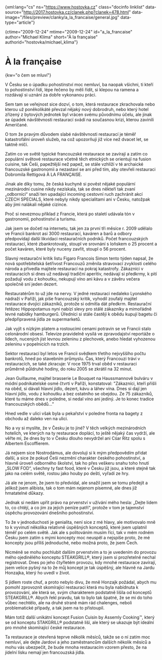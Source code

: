 
{xml:lang="cs" ns="https://www.hostovka.cz" class="docinfo linklist" data-source="http://2017.hostovka.cz/clanek.php?clanek=478.html" data-image="/files/preview/clanky/a\_la\_francaise/general.jpg" data-type="article"}

{ctime="2009-12-24" mtime="2009-12-24" id="a\_la\_francaise" author="Michael Klíma" short="À la française" authorid="hostovka/michael_klima"}

# À la française

<!-- generated attribute kw by user_udpatekw.sh on 2019-04-16, do not edit -->

{kw="o čem se mluví"}

V Česku se o úpadku pohostinství moc nemluví, ba naopak všichni, ti kteří to pohostinství řídí, lépe řečeno by měli řídit, si klepou na ramena a rozdávají si uznání za dobře vykonanou práci.

Sem tam se veřejnost sice dozví, o tom, která restaurace zkrachovala nebo kterou už poněkolikáté převzal nějaký nový dobrodruh, nebo který hotel zřízený z bytových jednotek byl vrácen svému původnímu účelu, ale jinak se úpadek návštěvnosti restaurací svádí na současnou krizi, kterou zavinili Američané.

O tom že pravým důvodem slabé návštěvnosti restaurací je téměř katastrofální úroveň služeb, na což upozorňuji již více než dvacet let, se taktně mlčí.

Zatím co ve světě typické francouzské restaurace se zavírají a zatím co populární světové restaurace včetně těch etnických se orientují na fusion cuisine, tak Češi, papežtější než papež, se stále vzhlíží v té archaické francouzské gastronomii a nezastaví se ani před tím, aby otevřeli restauraci Dobromila Rettigová À LA FRANÇAISE.

Jinak ale díky tomu, že česká kuchyně si pověst nějaké populární mezinárodní cusine nikdy nezískala, tak se dnes někteří tak zvaní „odborníci“ snaží ten upadající incoming cestovní ruch zachránit akcí CZECH SPECIALS, které nebyly nikdy specialitami ani v Česku, natožpak aby jimi nalákali nějaké cizince.

Proč si nevezmou příklad z Francie, která po staletí udávala tón v gastronomii, pohostinství a turismu.

Jak jsem se dočetl na internetu, tak jen za první tři měsíce r. 2009 udělalo ve Francii bankrot asi 3000 restaurací, kaváren a barů a odbory předpovídají další likvidaci restauračních podniků. Počet francouzských restaurací, které zbankrotovaly, stoupl ve srovnání s loňskem o 25 procent a počet kaváren, které byly nuceny zavřít, stoupl o 56 procent.

Slavný restaurační kritik listu Figaro Francois Simon tento týden napsal, že nová spotřebitelská šetřivost Francouzů změnila stravovací zvyklosti celého národa a přivedla majitele restaurací na pokraj katastrofy. Zákazníci v restauracích si dnes už nedávají tradiční aperitiv, nedávají si předkrmy, k pití požadují vodu z kohoutku, nekupují víno ani kávu a v závěru večera společně sní jeden dezert.

Restauratérům to už jde na nervy. V jedné restauraci nedaleko Lyonského nádraží v Paříži, jak píše francouzský kritik, vyhodil zoufalý majitel restaurace dvojici zákazníků, protože si odmítla dát předkrm. Restaurační řetězec Hippopotamus nyní nabízí slevy pro stálé zákazníky a mimořádně levné nabídky hamburgerů. Úředníci si stále častěji k obědu kupují bagetu či předpřipravená jídla ze supermarketů.

Jak vyjít s nízkým platem a rostoucími cenami potravin se ve Francii stalo celonárodní obsesí. Televize pravidelně vysílá ve zpravodajství reportáže o lidech, nucených jíst levnou zeleninu z plechovek, anebo hledat vyhozenou zeleninu v popelnicích na trzích.

Sektor restaurací byl letos ve Francii svědkem třetího nejvyššího počtu bankrotů, hned po stavebním průmyslu. Čas, který Francouzi tráví v restauracích, se také zkracuje: V roce 1975 trval oběd v restauraci průměrně půldruhé hodiny, do roku 2005 se zkrátil na 32 minut.

Jean Guillaume, majitel brasserie Le Bouquet na Haussmannově bulváru v módní podnikatelské osmé čtvrti v Paříži, konstatoval: "Zákazníci, kteří přišli na oběd, si dávali hlavní jídlo, dezert, kávu a láhev vína. Dnes si dají jen hlavní jídlo, vodu z kohoutku a bez ostatního se obejdou. Ze 75 zákazníků, které tu máme dnes v poledne, si nedal víno ani jediný. Je to konec tradice francouzských obědů…”

Hned vedle v ulici však byla u pekařství v poledne fronta na bagety z obchodu až daleko ven na ulici.

No a vy si myslíte, že v Česku je to jiné? V těch velkých mezinárodních hotelích, ve kterých na ty restaurace doplácí, to ještě nějaký čas vydrží, ale věřte mi, že dnes by to v Česku dlouho nevydržel ani Cśar Ritz spolu s Albertem Escoffierem.

Já nejsem sice Nostrodámus, ale dovoluji si k mým předpovědím přidat další, a sice že pokud Češi nezmění charakter českého pohostinství, a hlavně úroveň odborného školství, tak ho přes veškeru snahu toho hnutí „SLOW FOD“, všechny ty fast food, které v Česku již jsou, a které stejně tak jako na celém světě, rostou jako houby po dešti, vyřadí ze hry.

Já ale ne jenom, že jsem to předvídal, ale snažil jsem se tomu předejít a jelikož jsem alibista, tak o tom mám nejenom písemné, ale dnes již hmatatelné důkazy.

Jednak si nedám upřít právo na prvenství v užívání mého hesla: „Dejte lidem to, co chtějí, a co jim za jejich peníze patří“, protože v tom je tajemství úspěchu provozování dnešního pohostinství.

To že v jednoduchosti je genialita, není sice z mé hlavy, ale motivovalo mně to k vyvinutí několika relativně úspěšných konceptů, které jsem uplatnil téměř po celém světě. Jak ale s politováním musím říci, tak v mém rodném Česku jsem zatím s mými koncepty moc neuspěl a nejspíše proto, že mé koncepty jsou příliš jednoduché, nebo možná proto, že jsem Čech.

Nicméně se mohu pochlubit dalším prvenstvím a to je uvedením do provozu mého ojedinělého konceptu STEAKGRILL®, který jsem si prozřetelně nechal registrovat. Dnes po jeho čtyřletém provozu, kdy mnohé restaurace zavírají, jsem velice pyšný na to že můj koncept je tak úspěšný, ale hlavně na Jardu Honzajka, který ho uvedl v život.

S jídlem roste chuť, a proto nebylo divu, že mně Honzajk požádal, abych mu pomohl zprovoznit skomírající restauraci která mu byla nabídnuta k provozování, ale která se, svým charakterem podstatně lišila od konceptů STEAKGRILL®. Abych řekl pravdu, tak to bylo tak špatné, že se mi do toho vůbec nechtělo, ale na druhé straně mám rád chalenges, neboli problematické případy, a tak jsem na to přistoupil.

Mám totiž další unikátní koncept Fusion Cuisin by Assemly Cooking™, který se od konceptu STAKGRILL® podstatně liší, ale který se ukazuje být ideální pro mnohé skomírající české restaurace.

Ta restaurace je otevřená teprve několik měsíců, takže se o ní zatím moc nemluví, ale dejte Jardovi a jeho zaměstnancům dalších několik měsíců a mohu vás ubezpečit, že bude mnoha restauracím vzorem přesto, že na jídelní lísku nemají jen francouzská jídla.

